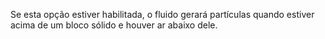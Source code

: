 Se esta opção estiver habilitada, o fluido gerará partículas quando estiver acima de um bloco sólido e houver ar abaixo dele.
